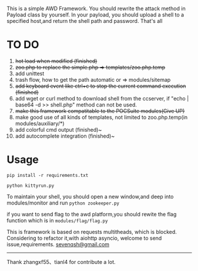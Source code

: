 This is a simple AWD Framework. You should rewrite the attack method in Payload class by yourself.
In your payload, you should upload a shell to a specified host,and return the shell path and password. That's all

# TO DO
1. ~~hot load when modified (finished)~~
2. ~~zoo.php to replace the simple.php => templates/zoo.php.temp~~
3. add unittest
4. trash flow, how to get the path automatic or       => modules/sitemap
5. ~~add keyboard event like ctrl+c to stop the current command execution (finished)~~
6. add wget or curl method to download shell from the ccserver, if "echo | base64 -d >> shell.php" method can not be used.
7. ~~make this framework compatitable to the POCSuite modules(Give UP)~~
8. make good use of all kinds of templates, not limited to zoo.php.temp(in modules/auxiliary/*)
9. add colorful cmd output (finished)~
10. add autocomplete integration  (finished)~


# Usage
```shell
pip install -r requirements.txt

python kittyrun.py
```
To maintain your shell, you should open a new window,and deep into modules/monitor and run `python zookeeper.py`

if you want to send flag to the awd platform,you should rewite the flag function which is in `modules/flag/flag.py`

This is framework is based on requests multitheads, which is blocked.
Considering to refactor it,with aiohttp asyncio, welcome to send issue,requirements. sevenqsh@gmail.com

----
Thank zhangxf55、tianl4 for contribute a lot.